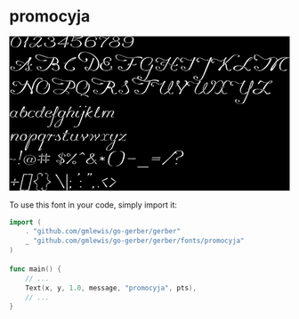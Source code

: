 # promocyja

![promocyja](promocyja.png)

To use this font in your code, simply import it:

```go
import (
	. "github.com/gmlewis/go-gerber/gerber"
	_ "github.com/gmlewis/go-gerber/gerber/fonts/promocyja"
)

func main() {
	// ...
	Text(x, y, 1.0, message, "promocyja", pts),
	// ...
}
```
